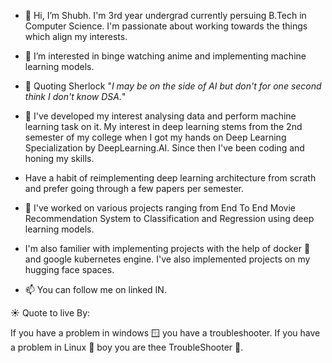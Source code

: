 - 👋 Hi, I’m Shubh. I'm 3rd year undergrad currently persuing B.Tech in Computer Science. I'm passionate about working towards the things which align my interests.
  
- 👀 I’m interested in binge watching anime and implementing machine learning models.
  
- 🚬 Quoting Sherlock "*I may be on the side of AI but don't for one second think I don't know DSA.*"
  
- 🌱 I've developed my interest analysing data and perform machine learning task on it. My interest in deep learning stems from the 2nd semester of my college when I got my hands on Deep Learning Specialization by DeepLearning.AI. Since then I've
     been coding and honing my skills.

-   Have a habit of reimplementing deep learning architecture from scrath and prefer going through a few papers per semester.
  
- 💞️ I've worked on various projects ranging from End To End Movie Recommendation System to Classification and Regression using deep learning models.

-  I'm also familier with implementing projects with the help of docker 🐋 and google kubernetes engine. I've also implemented projects on my hugging face spaces.
- 📫 You can follow me on linked IN.

☀️ Quote to live By: 


If you have a problem in windows 🪟 you have a troubleshooter. If you have a problem in Linux 🐧 boy you are thee TroubleShooter 🥷.

<!---
mishra-18/mishra-18 is a ✨ special ✨ repository because its `README.md` (this file) appears on your GitHub profile.
You can click the Preview link to take a look at your changes.
--->
